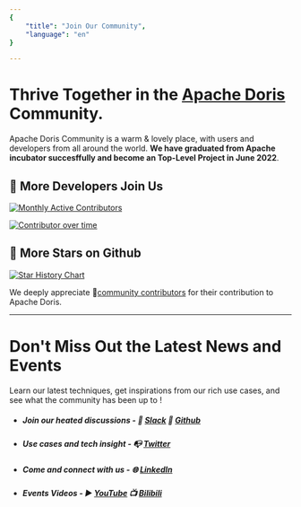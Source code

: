 ```yaml
---
{
    "title": "Join Our Community",
    "language": "en"
}

---
```


<!--
Licensed to the Apache Software Foundation (ASF) under one
or more contributor license agreements.  See the NOTICE file
distributed with this work for additional information
regarding copyright ownership.  The ASF licenses this file
to you under the Apache License, Version 2.0 (the
"License"); you may not use this file except in compliance
with the License.  You may obtain a copy of the License at

  http://www.apache.org/licenses/LICENSE-2.0

Unless required by applicable law or agreed to in writing,
software distributed under the License is distributed on an
"AS IS" BASIS, WITHOUT WARRANTIES OR CONDITIONS OF ANY
KIND, either express or implied.  See the License for the
specific language governing permissions and limitations
under the License.
-->

# Thrive Together in the [Apache Doris](https://github.com/apache/doris) Community.

Apache Doris Community is a warm & lovely place, with users and developers from all around the world. **We have graduated from Apache incubator succesffully and become an Top-Level Project in June 2022**.

## 🙌 More Developers Join Us

[![Monthly Active Contributors](https://p3-juejin.byteimg.com/tos-cn-i-k3u1fbpfcp/fe6aa24cc0b74680a4dbd4e049379ab8~tplv-k3u1fbpfcp-zoom-1.image)](https://www.apiseven.com/en/contributor-graph?chart=contributorMonthlyActivity\&repo=apache/doris)













[![Contributor over time](https://p3-juejin.byteimg.com/tos-cn-i-k3u1fbpfcp/8d9d0d644ba2477e8a06e7dc0932a365~tplv-k3u1fbpfcp-zoom-1.image)](https://www.apiseven.com/en/contributor-graph?chart=contributorOverTime\&repo=apache/doris)

















## 🌟 More Stars on Github

[![Star History Chart](https://api.star-history.com/svg?repos=&type=Date)](https://star-history.com/)














We deeply appreciate 🔗[community contributors](https://github.com/apache/doris/graphs/contributors) for their contribution to Apache Doris.



<hr>


# Don't Miss Out the Latest News and Events

Learn our latest techniques, get inspirations from our rich use cases, and see what the community has been up to !


- ##### Join our heated discussions -  💬 [Slack](https://join.slack.com/t/apachedoriscommunity/shared_invite/zt-1x7x8fger-F7NoshFQn~djlvGdnEtxUQ) 📇 [Github](https://github.com/apache/doris) 

- ##### Use cases and tech insight -  📭 [Twitter](https://twitter.com/doris_apache) 

- ##### Come and connect with us - 🌐 [LinkedIn](https://www.linkedin.com/company/doris-apache/) 


- ##### Events Videos - ▶️ [YouTube](https://www.youtube.com/@Select_DB) 📺 [Bilibili](https://space.bilibili.com/362350065) 









